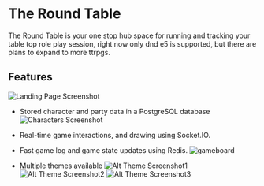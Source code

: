# The Round Table

The Round Table is your one stop hub space for running and tracking your table top role play session, right now only dnd e5 is supported, but there are plans to expand to more ttrpgs.

## Features

![Landing Page Screenshot](Readme_images/)

- Stored character and party data in a PostgreSQL database
![Characters Screenshot](Readme_images/)

- Real-time game interactions, and drawing using Socket.IO.
- Fast game log and game state updates using Redis.
![gameboard](Readme_images/)

- Multiple themes available
![Alt Theme Screenshot1](Readme_images/)
![Alt Theme Screenshot2](Readme_images/)
![Alt Theme Screenshot3](Readme_images/)

